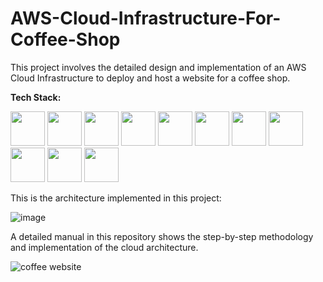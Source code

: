 # AWS-Cloud-Infrastructure-For-Coffee-Shop
This project involves the detailed design and implementation of an AWS Cloud Infrastructure to deploy and host a website for a coffee shop.

**Tech Stack:**

<img src = "https://github.com/super-fz/AWS-Cloud-Infrastructure-For-Coffee-Shop/assets/122122054/33fb9b53-0239-430b-8cea-36936f32f407" height = "55">
<img src = "https://github.com/super-fz/AWS-Cloud-Infrastructure-For-Coffee-Shop/assets/122122054/b77978e4-0e77-46b3-8667-30c004733f81" height = "55">
<img src = "https://github.com/super-fz/AWS-Cloud-Infrastructure-For-Coffee-Shop/assets/122122054/dcacd5c1-cb27-4a2c-a6ff-71fd5c18cb32" height = "55">
<img src = "https://github.com/super-fz/AWS-Cloud-Infrastructure-For-Coffee-Shop/assets/122122054/d55118b4-5706-4d58-8c5a-8d7eafa43433" height = "55">
<img src = "https://github.com/super-fz/AWS-Cloud-Infrastructure-For-Coffee-Shop/assets/122122054/200c6442-7bac-4f83-ae42-c92a9eb1b099" height = "55">
<img src = "https://github.com/super-fz/AWS-Cloud-Infrastructure-For-Coffee-Shop/assets/122122054/6d6449cd-8ace-4b63-a205-34335a76b6ee" height = "55">
<img src = "https://github.com/super-fz/AWS-Cloud-Infrastructure-For-Coffee-Shop/assets/122122054/f39f1ff7-1ed8-451f-af55-15d17583d046" height = "55">
<img src = "https://github.com/super-fz/AWS-Cloud-Infrastructure-For-Coffee-Shop/assets/122122054/6d04831e-6d06-40ea-b228-638f211db353" height = "55">
<img src = "https://github.com/super-fz/AWS-Cloud-Infrastructure-For-Coffee-Shop/assets/122122054/3c03592d-be99-4fc1-a5c5-722a0b4edadf" height = "55">
<img src = "https://github.com/super-fz/AWS-Cloud-Infrastructure-For-Coffee-Shop/assets/122122054/a5b722a1-72b2-4239-b3f6-de4e3e2ff080" height = "55">
<img src = "https://github.com/super-fz/AWS-Cloud-Infrastructure-For-Coffee-Shop/assets/122122054/63f5c854-7de2-4cfd-a169-8da11d7d8638" height = "55">

This is the architecture implemented in this project:

![image](https://github.com/super-fz/AWS-Cloud-Infrastructure-For-Coffee-Shop/assets/122122054/3f81864f-ef0a-49b9-8aaf-d4923fdde173)


A detailed manual in this repository shows the step-by-step methodology and implementation of the cloud architecture.

![coffee website](https://github.com/super-fz/AWS-Cloud-Infrastructure-For-Coffee-Shop/assets/122122054/e0497fc7-67c6-4779-8356-4cf94e13b264)


